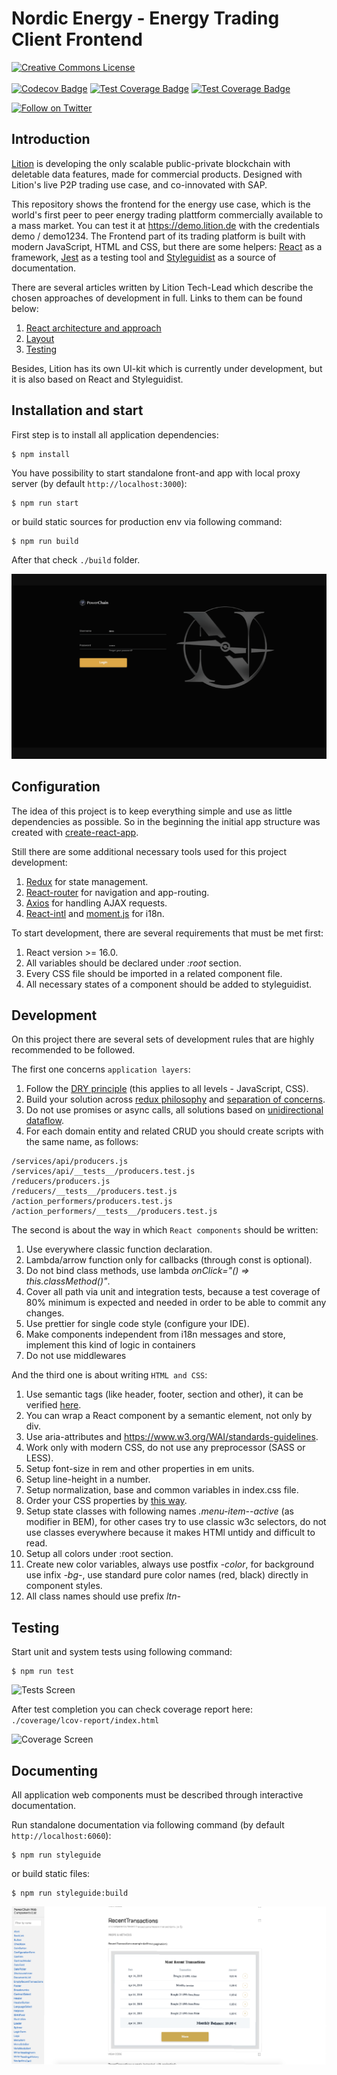 
# Nordic Energy - Energy Trading Client Frontend


<p align="left">
   <a rel="license" href="http://creativecommons.org/licenses/by-nc-nd/4.0/"><img alt="Creative Commons License" style="border-width:0" src="https://i.creativecommons.org/l/by-nc-nd/4.0/88x31.png" /></a><br /><br />
   <a href="https://codecov.io/gh/archik408/trading-platform-client"><img src="https://codecov.io/gh/archik408/trading-platform-client/branch/master/graph/badge.svg" alt="Codecov Badge"></a>
   <a href="https://codecov.io/gh/archik408/trading-platform-client"><img src="https://img.shields.io/badge/coverage-98-green.svg" alt="Test Coverage Badge"></a>
   <a href="https://bitbucket.org/lition/frontend/addon/pipelines/home#!/results/411"><img src="https://img.shields.io/badge/build-success-lightgreen.svg" alt="Test Coverage Badge"></a>
</p>
<p align="left">
    <a href="https://twitter.com/intent/follow?screen_name=Lition_Block"><img src="https://img.shields.io/twitter/follow/Lition_Block.svg?style=social&label=Follow%20@Lition_Block" alt="Follow on Twitter"></a>  
</p>

## Introduction
[Lition](https://www.lition.io) is developing the only scalable public-private blockchain with deletable data features, made for commercial products. Designed with Lition's live P2P trading use case, and co-innovated with SAP.

This repository shows the frontend for the energy use case, which is the world's first peer to peer energy trading plattform commercially available to a mass market. You can test it at https://demo.lition.de with the credentials demo / demo1234. The Frontend part of its trading platform is built with modern JavaScript, HTML and CSS, but there are some helpers: [React](https://reactjs.org/) as a framework, [Jest](https://jestjs.io/en/) as a testing tool and [Styleguidist](https://react-styleguidist.js.org/) as a source of documentation.

There are several articles written by Lition Tech-Lead which describe the chosen approaches of development in full. Links to them can be found below:

1. [React architecture and approach](https://medium.com/lition-blog/lition-and-react-js-devblog-90843c9f1d10)
2. [Layout](https://medium.com/lition-blog/layout-of-trading-platform-devblog-aab5a61bdbf3)
3. [Testing](https://medium.com/lition-blog/tests-docs-for-lition-front-end-devblog-242b33a69df5)
  
Besides, Lition has its own UI-kit which is currently under development, but it is also based on React and Styleguidist.


## Installation and start
First step is to install all application dependencies:
```
$ npm install
```

You have possibility to start standalone front-and app with local proxy server (by default `http://localhost:3000`):
```
$ npm run start
```
or build static sources for production env via following command:
```
$ npm run build
```

After that check `./build` folder.

![App Screen](./media/app.png)

## Configuration
The idea of this project is to keep everything simple and use as little dependencies as possible. So in the beginning the initial app structure was created with [create-react-app](https://github.com/facebook/create-react-app). 

Still there are some additional necessary tools used for this project development:

1. [Redux](https://redux.js.org/) for state management.
2. [React-router](https://github.com/ReactTraining/react-router) for navigation and app-routing.
3. [Axios](https://github.com/axios/axios) for handling AJAX requests.
4. [React-intl](https://github.com/yahoo/react-intl) and [moment.js](https://momentjs.com/) for i18n.

To start development, there are several requirements that must be met first:

1. React version >= 16.0.
2. All variables should be declared under _:root_ section.
3. Every CSS file should be imported in a related component file.
4. All necessary states of a component should be added to styleguidist.  

## Development
On this project there are several sets of development rules that are highly recommended to be followed.

The first one concerns `application layers`:

1. Follow the [DRY principle](https://en.wikipedia.org/wiki/Don%27t_repeat_yourself) (this applies to all levels - JavaScript, CSS).
2. Build your solution across [redux philosophy](https://redux.js.org/basics/basic-tutorial) and [separation of concerns](https://en.wikipedia.org/wiki/Separation_of_concerns).
3. Do not use promises or async calls, all solutions based on [unidirectional dataflow](https://en.wikipedia.org/wiki/Dataflow_programming).
4. For each domain entity and related CRUD you should create scripts with the same name, as follows:

```
/services/api/producers.js
/services/api/__tests__/producers.test.js
/reducers/producers.js
/reducers/__tests__/producers.test.js
/action_performers/producers.test.js
/action_performers/__tests__/producers.test.js
```

The second is about the way in which `React components` should be written:

1. Use everywhere classic function declaration.
2. Lambda/arrow function only for callbacks (through const is optional).
3. Do not bind class methods, use lambda _onClick="() => this.classMethod()"_.
4. Cover all path via unit and integration tests, because a test coverage of 80% minimum is expected and needed in order to be able to commit any changes. 
5. Use prettier for single code style (configure your IDE).
6. Make components independent from i18n messages and store, implement this kind of logic in containers
7. Do not use middlewares

And the third one is about writing `HTML and CSS`:

1. Use semantic tags (like header, footer, section and other), it can be verified [here](https://validator.w3.org/nu).
2. You can wrap a React component by a semantic element, not only by div.
3. Use aria-attributes and https://www.w3.org/WAI/standards-guidelines.
4. Work only with modern CSS, do not use any preprocessor (SASS or LESS).
5. Setup font-size in rem and other properties in em units.
6. Setup line-height in a number.
7. Setup normalization, base and common variables in index.css file.
8. Order your CSS properties by [this way](https://css-tricks.com/poll-results-how-do-you-order-your-css-properties).
9. Setup state classes with following names _.menu-item--active_ (as modifier in BEM), for other cases try to use classic w3c selectors, do not use classes everywhere because it makes HTMl untidy and difficult to read.
10. Setup all colors under :root section. 
11. Create new color variables, always use postfix _-color_, for background use infix _-bg-_, use standard pure color names (red, black) directly in component styles.
12. All class names should use prefix _ltn-_

## Testing

Start unit and system tests using following command:
```
$ npm run test
```

![Tests Screen](./media/tests.png)

After test completion you can check coverage report here: `./coverage/lcov-report/index.html`

![Coverage Screen](./media/coverage.png)

## Documenting

All application web components must be described through interactive documentation.

Run standalone documentation via following command (by default `http://localhost:6060`):
```
$ npm run styleguide
``` 

or build static files: 
```
$ npm run styleguide:build
``` 

![Docs Screen](./media/docs.png)
